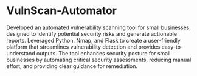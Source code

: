﻿# VulnScan-Automator
 Developed an automated vulnerability scanning tool for small businesses, designed to identify potential security risks and generate actionable reports. Leveraged Python, Nmap, and Flask to create a user-friendly platform that streamlines vulnerability detection and provides easy-to-understand outputs. The tool enhances security posture for small businesses by automating critical security assessments, reducing manual effort, and providing clear guidance for remediation.
 
